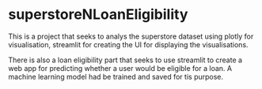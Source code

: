 # superstoreNLoanEligibility
This is a project that seeks to analys the superstore dataset using plotly for visualisation, streamlit for
creating the UI for displaying the visualisations. 

There is also a loan eligibility part that seeks to use streamlit to create a web app for 
predicting whether a user would be eligible for a loan. A machine learning model had be 
trained and saved for tis purpose.
